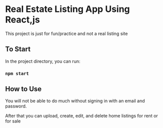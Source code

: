 # Real Estate Listing App Using React,js 

This project is just for fun/practice and not a real listing site 

## To Start

In the project directory, you can run:

### `npm start`


## How to Use

You will not be able to do much without signing in with an email and password.

After that you can upload, create, edit, and delete home listings for rent or for sale  